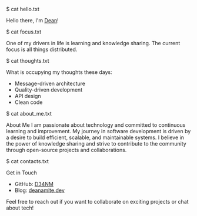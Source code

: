 $ cat hello.txt

Hello there, I'm [Dean](https://deanamite.dev)!

$ cat focus.txt

One of my drivers in life is learning and knowledge sharing. The current focus is all things distributed.

$ cat thoughts.txt

What is occupying my thoughts these days:
- Message-driven architecture
- Quality-driven development
- API design
- Clean code

$ cat about_me.txt

About Me
I am passionate about technology and committed to continuous learning and improvement. My journey in software development is driven by a desire to build efficient, scalable, and maintainable systems. I believe in the power of knowledge sharing and strive to contribute to the community through open-source projects and collaborations.

$ cat contacts.txt

Get in Touch
- GitHub: [D34NM](https://github.com/D34NM/)
- Blog: [deanamite.dev](https://deanamite.dev)

Feel free to reach out if you want to collaborate on exciting projects or chat about tech!
